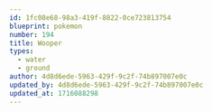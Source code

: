 ```yaml
---
id: 1fc08e68-98a3-419f-8822-0ce723813754
blueprint: pokemon
number: 194
title: Wooper
types:
  - water
  - ground
author: 4d8d6ede-5963-429f-9c2f-74b897007e0c
updated_by: 4d8d6ede-5963-429f-9c2f-74b897007e0c
updated_at: 1716088298
---
```

